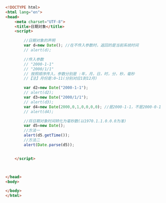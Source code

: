 
<BlogInfo id="435" title="50.日期对象" author="白日梦想猿" pv=0 read_times=0 pre_cost_time=0分37秒 category="js学习" tag_list="['js学习']" create_time="2020.09.21 14:39:46" update_time="2020.09.21 15:02:50" />

```html
<!DOCTYPE html>
<html lang="en">
<head>
    <meta charset="UTF-8">
    <title>日期对象</title>
    <script>

        //日期对象的声明
        var d=new Date(); //在不传入参数时，返回的是当前系统时间
        // alert(d);

        //传入参数
        // "2000-1-1"
        // "2000/1/1"
        // 按照顺序传入，参数分别是 :年，月，日，时，分，秒，毫秒
        //【注】月份是:0~11(分别对应1到12月)

        var d2=new Date("2000-1-1");
        // alert(d2);
        var d3=new Date("2000/1/1");
        // alert(d3);
        var d4=new Date(2000,0,1,0,0,0,0); //是2000-1-1，不是2000-0-1
        // alert(d4);

        //将日期对象时间转化为毫秒数(以1970.1.1.0.0.0为准)
        var d5=new Date();
        //方法一
        alert(d5.getTime());
        //方法二
        alert(Date.parse(d5));


    </script>



</head>
<body>

</body>
</html>
```
